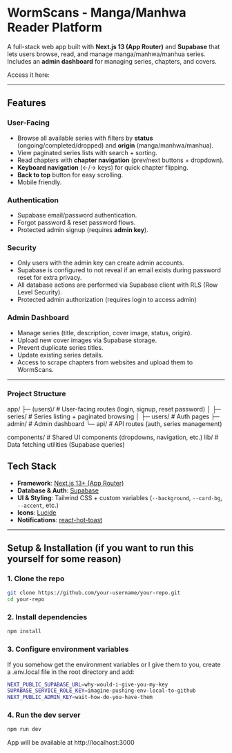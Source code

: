 # WormScans - Manga/Manhwa Reader Platform

A full-stack web app built with **Next.js 13 (App Router)** and **Supabase** that lets users browse, read, and manage manga/manhwa/manhua series.  
Includes an **admin dashboard** for managing series, chapters, and covers.

Access it here:

---

## Features

### User-Facing

- Browse all available series with filters by **status** (ongoing/completed/dropped) and **origin** (manga/manhwa/manhua).
- View paginated series lists with search + sorting.
- Read chapters with **chapter navigation** (prev/next buttons + dropdown).
- **Keyboard navigation** (←/→ keys) for quick chapter flipping.
- **Back to top** button for easy scrolling.
- Mobile friendly.

### Authentication

- Supabase email/password authentication.
- Forgot password & reset password flows.
- Protected admin signup (requires **admin key**).

### Security

- Only users with the admin key can create admin accounts.
- Supabase is configured to not reveal if an email exists during password reset for extra privacy.
- All database actions are performed via Supabase client with RLS (Row Level Security).
- Protected admin authorization (requires login to access admin)

### Admin Dashboard

- Manage series (title, description, cover image, status, origin).
- Upload new cover images via Supabase storage.
- Prevent duplicate series titles.
- Update existing series details.
- Access to scrape chapters from websites and upload them to WormScans.

---

### Project Structure

app/
├─ (users)/ # User-facing routes (login, signup, reset password)
│ ├─ series/ # Series listing + paginated browsing
│ ├─ users/ # Auth pages
├─ admin/ # Admin dashboard
└─ api/ # API routes (auth, series management)

components/ # Shared UI components (dropdowns, navigation, etc.)
lib/ # Data fetching utilities (Supabase queries)

## Tech Stack

- **Framework**: [Next.js 13+ (App Router)](https://nextjs.org/)
- **Database & Auth**: [Supabase](https://supabase.com/)
- **UI & Styling**: Tailwind CSS + custom variables (`--background`, `--card-bg`, `--accent`, etc.)
- **Icons**: [Lucide](https://lucide.dev/)
- **Notifications**: [react-hot-toast](https://react-hot-toast.com/)

---

## Setup & Installation (if you want to run this yourself for some reason)

### 1. Clone the repo

```bash
git clone https://github.com/your-username/your-repo.git
cd your-repo
```

### 2. Install dependencies

```bash
npm install
```

### 3. Configure environment variables

If you somehow get the environment variables or I give them to you, create a .env.local file in the root directory and add:

```bash
NEXT_PUBLIC_SUPABASE_URL=why-would-i-give-you-my-key
SUPABASE_SERVICE_ROLE_KEY=imagine-pushing-env-local-to-github
NEXT_PUBLIC_ADMIN_KEY=wait-how-do-you-have-them
```

### 4. Run the dev server

```bash
npm run dev
```

App will be available at http://localhost:3000
